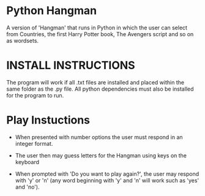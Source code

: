 # Python Hangman
A version of 'Hangman' that runs in Python in which the user can select from Countries, the first Harry Potter book, The Avengers script and so on as wordsets.

# INSTALL INSTRUCTIONS
The program will work if all .txt files are installed and placed within the same folder as the .py file.
All python dependencies must also be installed for the program to run.

# Play Instuctions
- When presented with number options the user must respond in an integer format.

- The user then may guess letters for the Hangman using keys on the keyboard

- When prompted with 'Do you want to play again?', the user may respond with 'y' or 'n' 
 (any word beginning with 'y' and 'n' will work such as 'yes' and 'no').
